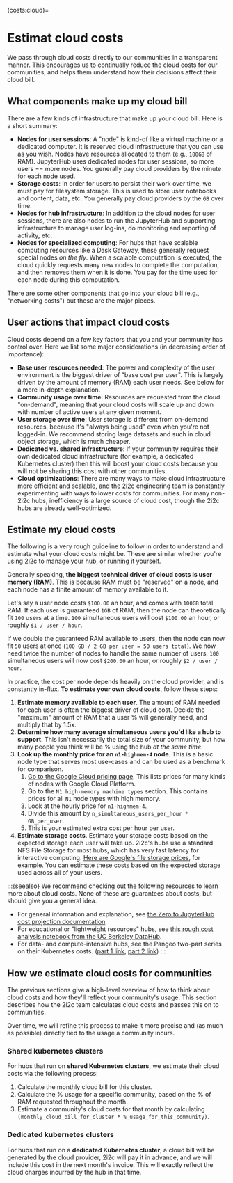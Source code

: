 
(costs:cloud)=
# Estimat cloud costs

We pass through cloud costs directly to our communities in a transparent manner.
This encourages us to continually reduce the cloud costs for our communities, and helps them understand how their decisions affect their cloud bill.

## What components make up my cloud bill

There are a few kinds of infrastructure that make up your cloud bill.
Here is a short summary:

- **Nodes for user sessions**: A "node" is kind-of like a virtual machine or a dedicated computer. It is reserved cloud infrastructure that you can use as you wish. Nodes have resources allocated to them (e.g., `100GB` of RAM). JupyterHub uses dedicated nodes for user sessions, so more users == more nodes. You generally pay cloud providers by the minute for each node used. 
- **Storage costs**: In order for users to persist their work over time, we must pay for filesystem storage. This is used to store user notebooks and content, data, etc. You generally pay cloud providers by the `GB` over time.
- **Nodes for hub infrastructure**: In addition to the cloud nodes for user sessions, there are also nodes to run the JupyterHub and supporting infrastructure to manage user log-ins, do monitoring and reporting of activity, etc.
- **Nodes for specialized computing**: For hubs that have scalable computing resources like a Dask Gateway, these generally request special nodes _on the fly_. When a scalable computation is executed, the cloud quickly requests many new nodes to complete the computation, and then removes them when it is done. You pay for the time used for each node during this computation.

There are some other components that go into your cloud bill (e.g., "networking costs") but these are the major pieces.

## User actions that impact cloud costs

Cloud costs depend on a few key factors that you and your community has control over.
Here we list some major considerations (in decreasing order of importance):

- **Base user resources needed**: The power and complexity of the user environment is the biggest driver of "base cost per user". This is largely driven by the amount of memory (RAM) each user needs. See below for a more in-depth explanation.
- **Community usage over time**: Resources are requested from the cloud "on-demand", meaning that your cloud costs will scale up and down with number of active users at any given moment.
- **User storage over time**: User storage is different from on-demand resources, because it's "always being used" even when you're not logged-in. We recommend storing large datasets and such in cloud object storage, which is much cheaper.
- **Dedicated vs. shared infrastructure**: If your community requires their own dedicated cloud infrastructure (for example, a dedicated Kubernetes cluster) then this will boost your cloud costs because you will not be sharing this cost with other communities.
- **Cloud optimizations**: There are many ways to make cloud infrastructure more efficient and scalable, and the 2i2c engineering team is constantly experimenting with ways to lower costs for communities. For many non-2i2c hubs, inefficiency is a large source of cloud cost, though the 2i2c hubs are already well-optimized.

## Estimate my cloud costs

The following is a very rough guideline to follow in order to understand and estimate what your cloud costs might be.
These are similar whether you're using 2i2c to manage your hub, or running it yourself.

Generally speaking, **the biggest technical driver of cloud costs is user memory (RAM)**.
This is because RAM must be "reserved" on a node, and each node has a finite amount of memory available to it.

Let's say a user node costs `$100.00` an hour, and comes with `100GB` total RAM.
If each user is guaranteed `1GB` of RAM, then the node can theoretically fit `100` users at a time.
`100` simultaneous users will cost `$100.00` an hour, or roughly `$1 / user / hour`.

If we double the guaranteed RAM available to users, then the node can now fit `50` users at once (`100 GB / 2 GB per user = 50 users total`).
We now need twice the number of nodes to handle the same number of users.
`100` simultaneous users will now cost `$200.00` an hour, or roughly `$2 / user / hour`.

In practice, the cost per node depends heavily on the cloud provider, and is constantly in-flux.
**To estimate your own cloud costs**, follow these steps:

1. **Estimate memory available to each user**. The amount of RAM needed for each user is often the biggest driver of cloud cost. Decide the "maximum" amount of RAM that a user % will generally need, and multiply that by 1.5x.
2. **Determine how many average simultaneous users you'd like a hub to support**. This isn't necessarily the total size of your community, but how many people you think will be % using the hub *at the same time*.
3. **Look up the monthly price for an `n1-highmem-4` node**. This is a basic node type that serves most use-cases and can be used as a benchmark for comparison.
   1. [Go to the Google Cloud pricing page](https://cloud.google.com/compute/vm-instance-pricing). This lists prices for many kinds of nodes with Google Cloud Platform.
   2. Go to the `N1 high-memory machine types` section. This contains prices for all `N1` node types with high memory.
   3. Look at the hourly price for `n1-highmem-4`.
   4. Divide this amount by `n_simultaneous_users_per_hour * GB_per_user`.
   5. This is your estimated extra cost per hour per user.
4. **Estimate storage costs**. Estimate your storage costs based on the expected storage each user will take up. 2i2c's hubs use a standard NFS File Storage for most hubs, which has very fast latency for interactive computing. [Here are Google's file storage prices](https://cloud.google.com/storage/pricing#price-tables), for example. You can estimate these costs based on the expected storage used across all of your users.  

:::{seealso}
We recommend checking out the following resources to learn more about cloud costs.
None of these are guarantees about costs, but should give you a general idea.

- For general information and explanation, see [the Zero to JupyterHub cost projection documentation](z2jh:cost).
- For educational or "lightweight resources" hubs, see [this rough cost analysis notebook from the UC Berkeley DataHub](https://nbviewer.jupyter.org/github/berkeley-dsep-infra/datahub-usage-analysis/blob/master/notebooks/03-visualize-cost-and-usage.ipynb).
- For data- and compute-intensive hubs, see the Pangeo two-part series on their Kubernetes costs. ([part 1 link](https://medium.com/pangeo/pangeo-cloud-costs-part1-f89842da411d), [part 2 link](https://medium.com/pangeo/pangeo-cloud-cluster-design-9d58a1bf1ad3))
:::

## How we estimate cloud costs for communities

The previous sections give a high-level overview of how to think about cloud costs and how they'll reflect your community's usage.
This section describes how the 2i2c team calculates cloud costs and passes this on to communities.

Over time, we will refine this process to make it more precise and (as much as possible) directly tied to the usage a community incurs.

### Shared kubernetes clusters

For hubs that run on **shared Kubernetes clusters**, we estimate their cloud costs via the following process:

1. Calculate the monthly cloud bill for this cluster.
2. Calculate the % usage for a specific community, based on the % of RAM requested throughout the month.
3. Estimate a community's cloud costs for that month by calculating `(monthly_cloud_bill_for_cluster * %_usage_for_this_community)`.

### Dedicated kubernetes clusters

For hubs that run on a **dedicated Kubernetes cluster**, a cloud bill will be generated by the cloud provider, 2i2c will pay it in advance, and we will include this cost in the next month's invoice.
This will exactly reflect the cloud charges incurred by the hub in that time.
